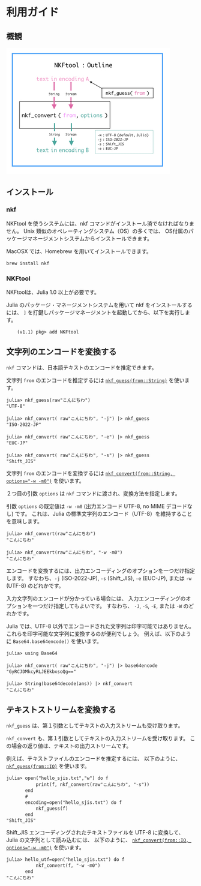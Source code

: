 
# 利用ガイド


## 概観

![NKF-outline](../NKFtool-outline.jpeg)


## インストール

### nkf

NKFtool を使うシステムには、nkf コマンドがインストール済でなければなりません。
Unix 類似のオペレーティングシステム（OS）の多くでは、
OS付属のパッケージマネージメントシステムからインストールできます。

MacOSX では、Homebrew を用いてインストールできます。

```
brew install nkf
```

### NKFtool

NKFtoolは、Julia 1.0 以上が必要です。

Julia のパッケージ・マネージメントシステムを用いて nkf をインストールするには、
`]` を打鍵しパッケージマネージメントを起動してから、以下を実行します。

```
    (v1.1) pkg> add NKFtool
```



## 文字列のエンコードを変換する

`nkf` コマンドは、日本語テキストのエンコードを推定できます。

文字列 `from` のエンコードを推定するには [`nkf_guess(from::String)`](@ref) を使います。

```julia-repl
julia> nkf_guess(raw"こんにちわ")
"UTF-8"

julia> nkf_convert( raw"こんにちわ", "-j") |> nkf_guess
"ISO-2022-JP"

julia> nkf_convert( raw"こんにちわ", "-e") |> nkf_guess
"EUC-JP"

julia> nkf_convert( raw"こんにちわ", "-s") |> nkf_guess
"Shift_JIS"
```

文字列 `from` のエンコードを変換するには [`nkf_convert(from::String, options="-w -m0")`](@ref) を使います。

２つ目の引数 `options` は `nkf` コマンドに渡され、変換方法を指定します。

引数 `options` の既定値は `-w -m0` (出力エンコード UTF-8, no MIME デコードなし) です。
これは、Julia の標準文字列のエンコード（UTF-8）を維持することを意味します。

```julia-repl
julia> nkf_convert(raw"こんにちわ")
"こんにちわ"

julia> nkf_convert(raw"こんにちわ", "-w -m0")
"こんにちわ"
```

エンコードを変換するには、出力エンコーディングのオプションを一つだけ指定します。
すなわち、`-j` (ISO-2022-JP), `-s` (Shift\_JIS),
`-e` (EUC-JP), または `-w` (UTF-8) のどれかです。

入力文字列のエンコードが分かっている場合には、
入力エンコーディングのオプションを一つだけ指定してもよいです。
すなわち、 `-J`, `-S`, `-E`, または `-W` のどれかです。

Julia では、UTF-8 以外でエンコードされた文字列は印字可能ではありません。
これらを印字可能な文字列に変換するのが便利でしょう。
例えば、以下のように `Base64.base64encode()` を使います。

```julia-repl
julia> using Base64

julia> nkf_convert( raw"こんにちわ", "-j") |> base64encode
"GyRCJDMkcyRLJEEkbxsoQg=="

julia> String(base64decode(ans)) |> nkf_convert
"こんにちわ"
```

## テキストストリームを変換する

`nkf_guess` は、第１引数としてテキストの入力ストリームも受け取ります。

`nkf_convert` も、第１引数としてテキストの入力ストリームを受け取ります。
この場合の返り値は、テキストの出力ストリームです。

例えば、テキストファイルのエンコードを推定するには、
以下のように、
[`nkf_guess(from::IO)`](@ref)
を使います。


```julia-repl
julia> open("hello_sjis.txt","w") do f
           print(f, nkf_convert(raw"こんにちわ", "-s"))
       end
       #
       encoding=open("hello_sjis.txt") do f
           nkf_guess(f)
       end
"Shift_JIS"
```




Shift\_JIS エンコーディングされたテキストファイルを UTF-8 に変換して、Julia の文字列として読み込むには、
以下のように、 [`nkf_convert(from::IO, options="-w -m0")`](@ref)
 を使います。


```julia-repl
julia> hello_utf=open("hello_sjis.txt") do f
           nkf_convert(f, "-w -m0")
       end
"こんにちわ"
```
